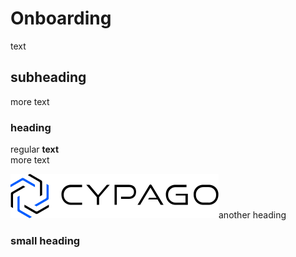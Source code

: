 # Onboarding

text

## subheading

more text

### heading

regular **text**\
more text

![image](docs/assets/logo.svg)another heading

### small heading

